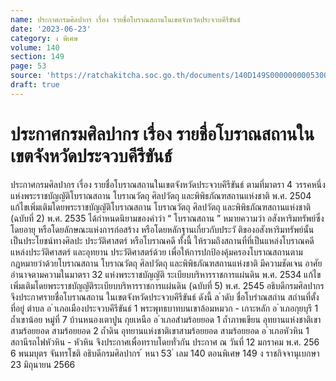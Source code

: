 ```yaml
---
name: ประกาศกรมศิลปากร เรื่อง รายชื่อโบราณสถานในเขตจังหวัดประจวบคีรีขันธ์
date: '2023-06-23'
category: ง พิเศษ
volume: 140
section: 149
page: 53
source: 'https://ratchakitcha.soc.go.th/documents/140D149S0000000005300.pdf'
draft: true
---
```


# ประกาศกรมศิลปากร เรื่อง รายชื่อโบราณสถานในเขตจังหวัดประจวบคีรีขันธ์

ประกาศกรมศิลปากร เรื่อง รายชื่อโบราณสถานในเขตจังหวัดประจวบคีรีขันธ์ ตามที่มาตรา 4 วรรคหนึ่งแห่งพระราชบัญญัติโบราณสถาน โบราณวัตถุ ศิลปวัตถุ และพิพิธภัณฑสถานแห่งชาติ พ.ศ. 2504 แก้ไขเพิ่มเติมโดยพระราชบัญญัติโบราณสถาน โบราณวัตถุ ศิลปวัตถุ และพิพิธภัณฑสถานแห่งชาติ (ฉบับที่ 2) พ.ศ. 2535 ได้กำหนดนิยามของคำว่า “ โบราณสถาน ” หมายความว่า อสังหาริมทรัพย์ซึ่งโดยอายุ หรือโดยลักษณะแห่งการก่อสร้าง หรือโดยหลักฐานเกี่ยวกับประวั ติของอสังหาริมทรัพย์นั้น เป็นประโยชน์ทางศิลปะ ประวัติศาสตร์ หรือโบราณคดี ทั้งนี้ ให้รวมถึงสถานที่ที่เป็นแหล่งโบราณคดี แหล่งประวัติศาสตร์ และอุทยาน ประวัติศาสตร์ด้วย เพื่อให้การปกป้องคุ้มครองโบราณสถานตามกฎหมายว่าด้วยโบราณสถาน โบราณวัตถุ ศิลปวัตถุ และพิพิธภัณฑสถานแห่งชาติ มีความชัดเจน อาศัยอำนาจตามความในมาตรา 32 แห่งพระราชบัญญัติ ระเบียบบริหารราชการแผ่นดิน พ.ศ. 2534 แก้ไขเพิ่มเติมโดยพระราชบัญญัติระเบียบบริหารราชการแผ่นดิน (ฉบับที่ 5) พ.ศ. 2545 อธิบดีกรมศิลปากรจึงประกาศรายชื่อโบราณสถาน ในเขตจังหวัดประจวบคีรีขันธ์ ดังนี้ ล ําดับ ชื่อโบรําณสถําน สถํานที่ตั้ง ที่อยู่ ตําบล อ ําเภอเมืองประจวบคีรีขันธ์ 1 พระพุทธบาทบนเขาล้อมหมวก - เกาะหลัก อ ําเภอกุยบุรี 1 ถ้ำเขาน้อย หมู่ที่ 7 บ้านหนองเตาปูน กุยเหนือ อ ําเภอสํามร้อยยอด 1 ถ้ำภาพเขียน อุทยานแห่งชาติเขาสามร้อยยอด สามร้อยยอด 2 ถ้ำดิน อุทยานแห่งชาติเขาสามร้อยยอด สามร้อยยอด อ ําเภอหัวหิน 1 สถานีรถไฟหัวหิน - หัวหิน จึงประกาศเพื่อทราบโดยทั่วกัน ประกาศ ณ วันที่ 12 มกราคม พ.ศ. 256 6 พนมบุตร จันทรโชติ อธิบดีกรมศิลปากร ้ หนา 53 ่ เลม 140 ตอนพิเศษ 149 ง ราชกิจจานุเบกษา 23 มิถุนายน 2566
